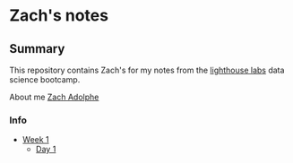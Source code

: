 # Zach's notes 

## Summary 

This repository contains Zach's for my notes from the [lighthouse labs](https://www.lighthouselabs.ca/) data science bootcamp.

About me [Zach Adolphe](https://github.com/zadolphe)

### Info

* [Week 1](/Week_1) 
    * [Day 1](/Week_1/Day_1)



